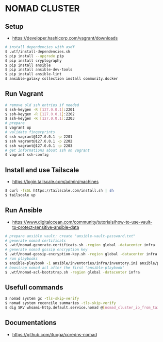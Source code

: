 # NOMAD CLUSTER

## Setup

* https://developer.hashicorp.com/vagrant/downloads

```sh
# install dependencies with asdf
$ .wtf/install-dependencies.sh
$ pip install --upgrade pip
$ pip install cryptography
$ pip install ansible
$ pip install ansible-dev-tools
$ pip install ansible-lint
$ ansible-galaxy collection install community.docker
```

## Run Vagrant

```sh
# remove old ssh entries if needed
$ ssh-keygen -R [127.0.0.1]:2201
$ ssh-keygen -R [127.0.0.1]:2202
$ ssh-keygen -R [127.0.0.1]:2203
# prepare
$ vagrant up
# validate fingerprints
$ ssh vagrant@127.0.0.1 -p 2201
$ ssh vagrant@127.0.0.1 -p 2202
$ ssh vagrant@127.0.0.1 -p 2203
# get informations about ssh on vagrant
$ vagrant ssh-config
```

## Install and use Tailscale

* https://login.tailscale.com/admin/machines

```sh
$ curl -fsSL https://tailscale.com/install.sh | sh
$ tailscale up
```

## Run Ansible

* https://www.digitalocean.com/community/tutorials/how-to-use-vault-to-protect-sensitive-ansible-data

```sh
# prepare ansible vault: create "ansible-vault-password.txt"
# generate nomad certificats
$ .wtf/nomad-generate-certificats.sh -region global -datacenter infra
# generate nomad gossip encryption key
$ .wtf/nomad-gossip-encryption-key.sh -region global -datacenter infra
# run playbooks
$ ansible-playbook -i ansible/inventories/infra/inventory.ini ansible/playbook-infra.yml
# boostrap nomad acl after the first "ansible-playbook"
$ .wtf/nomad-acl-bootstrap.sh -region global -datacenter infra
```

## Usefull commands

```sh
$ nomad system gc -tls-skip-verify
$ nomad system reconcile summaries -tls-skip-verify
$ dig SRV whoami-http.default.service.nomad @[nomad_cluster_ip_from_tailscale]
```

## Documentations

* https://github.com/ituoga/coredns-nomad
